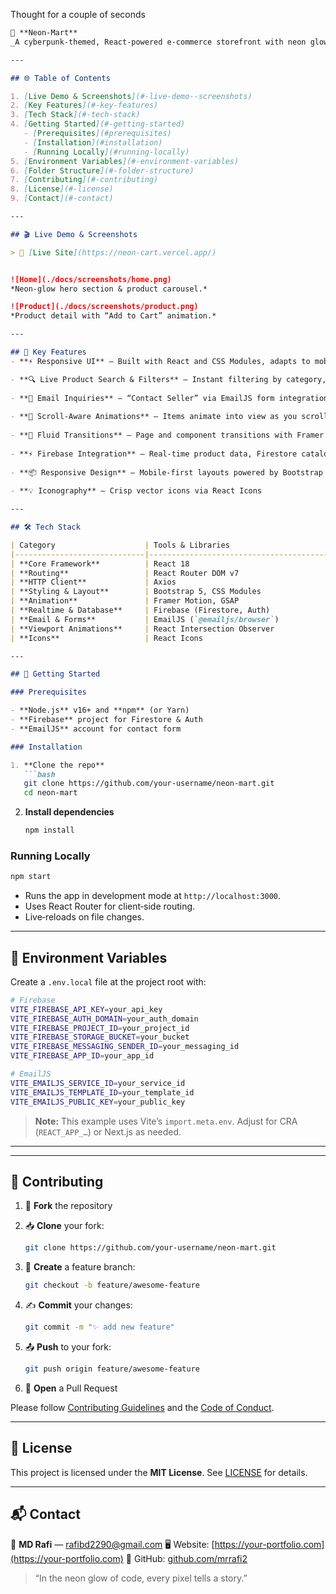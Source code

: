 Thought for a couple of seconds


````markdown
🚀 **Neon‑Mart**  
_A cyberpunk‑themed, React‑powered e‑commerce storefront with neon glows, fluid animations, and real‑time features!_

---

## 🌐 Table of Contents

1. [Live Demo & Screenshots](#-live-demo--screenshots)  
2. [Key Features](#-key-features)  
3. [Tech Stack](#-tech-stack)  
4. [Getting Started](#-getting-started)  
   - [Prerequisites](#prerequisites)  
   - [Installation](#installation)  
   - [Running Locally](#running-locally)  
5. [Environment Variables](#-environment-variables)  
6. [Folder Structure](#-folder-structure)  
7. [Contributing](#-contributing)  
8. [License](#-license)  
9. [Contact](#-contact)  

---

## 🎬 Live Demo & Screenshots

> 🔗 [Live Site](https://neon-cart.vercel.app/)


![Home](./docs/screenshots/home.png)  
*Neon‑glow hero section & product carousel.*

![Product](./docs/screenshots/product.png)  
*Product detail with “Add to Cart” animation.*

---

## 🌟 Key Features
- **⚡ Responsive UI** — Built with React and CSS Modules, adapts to mobile/tablet/desktop

- **🔍 Live Product Search & Filters** — Instant filtering by category, price, ratings
  
- **🔐 Email Inquiries** — “Contact Seller” via EmailJS form integration
 
- **🔔 Scroll‑Aware Animations** — Items animate into view as you scroll (Intersection Observer)
  
- **🎨 Fluid Transitions** — Page and component transitions with Framer Motion & GSAP
 
- **⚡ Firebase Integration** — Real‑time product data, Firestore catalog, user wishlists
  
- **📦 Responsive Design** — Mobile‑first layouts powered by Bootstrap 5
  
- **💡 Iconography** — Crisp vector icons via React Icons  

---

## 🛠️ Tech Stack

| Category                    | Tools & Libraries                               |
|-----------------------------|-------------------------------------------------|
| **Core Framework**          | React 18                                        |
| **Routing**                 | React Router DOM v7                             |
| **HTTP Client**             | Axios                                           |
| **Styling & Layout**        | Bootstrap 5, CSS Modules                        |
| **Animation**               | Framer Motion, GSAP                             |
| **Realtime & Database**     | Firebase (Firestore, Auth)                      |
| **Email & Forms**           | EmailJS (`@emailjs/browser`)                    |
| **Viewport Animations**     | React Intersection Observer                     |
| **Icons**                   | React Icons                                     |

---

## 🚀 Getting Started

### Prerequisites

- **Node.js** v16+ and **npm** (or Yarn)  
- **Firebase** project for Firestore & Auth  
- **EmailJS** account for contact form  

### Installation

1. **Clone the repo**  
   ```bash
   git clone https://github.com/your‑username/neon‑mart.git
   cd neon‑mart
````

2. **Install dependencies**

   ```bash
   npm install
   ```

### Running Locally

```bash
npm start
```

* Runs the app in development mode at `http://localhost:3000`.
* Uses React Router for client‑side routing.
* Live‑reloads on file changes.

---

## 🔑 Environment Variables

Create a `.env.local` file at the project root with:

```bash
# Firebase
VITE_FIREBASE_API_KEY=your_api_key
VITE_FIREBASE_AUTH_DOMAIN=your_auth_domain
VITE_FIREBASE_PROJECT_ID=your_project_id
VITE_FIREBASE_STORAGE_BUCKET=your_bucket
VITE_FIREBASE_MESSAGING_SENDER_ID=your_messaging_id
VITE_FIREBASE_APP_ID=your_app_id

# EmailJS
VITE_EMAILJS_SERVICE_ID=your_service_id
VITE_EMAILJS_TEMPLATE_ID=your_template_id
VITE_EMAILJS_PUBLIC_KEY=your_public_key
```

> **Note:** This example uses Vite’s `import.meta.env`. Adjust for CRA (`REACT_APP_…`) or Next.js as needed.

---


---

## 🤝 Contributing

1. 🍴 **Fork** the repository
2. 📥 **Clone** your fork:

   ```bash
   git clone https://github.com/your‑username/neon‑mart.git
   ```
3. 🚀 **Create** a feature branch:

   ```bash
   git checkout -b feature/awesome-feature
   ```
4. ✍️ **Commit** your changes:

   ```bash
   git commit -m "✨ add new feature"
   ```
5. 📤 **Push** to your fork:

   ```bash
   git push origin feature/awesome-feature
   ```
6. 🔀 **Open** a Pull Request

Please follow [Contributing Guidelines](./CONTRIBUTING.md) and the [Code of Conduct](./CODE_OF_CONDUCT.md).

---

## 📄 License

This project is licensed under the **MIT License**. See [LICENSE](./LICENSE) for details.

---

## 📬 Contact

👤 **MD Rafi** — [rafibd2290@gmail.com](mailto:rafibd2290@gmail.com)
🖥️ Website: [https://your-portfolio.com](https://your-portfolio.com)
🐙 GitHub: [github.com/mrrafi2](https://github.com/mrrafi2)

> “In the neon glow of code, every pixel tells a story.”

```
```
